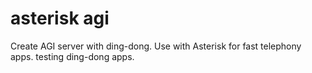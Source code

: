 # asterisk agi

Create AGI server with ding-dong. 
Use with Asterisk for fast telephony apps.
testing ding-dong apps. 
